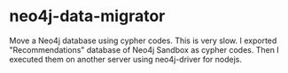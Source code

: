 # neo4j-data-migrator

Move a Neo4j database using cypher codes. This is very slow. I exported "Recommendations" database of Neo4j Sandbox as cypher codes.
Then I executed them on another server using neo4j-driver for nodejs.
